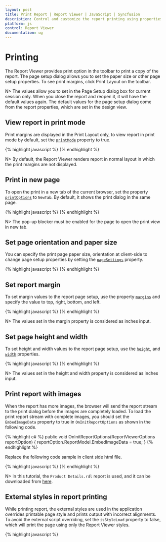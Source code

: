 ```yaml
---
layout: post
title: Print Report | Report Viewer | JavaScript | Syncfusion
description: Control and customize the report printing using properties and events. 
platform: js
control: Report Viewer
documentation: ug
---
```


# Printing 
The Report Viewer provides print option in the toolbar to print a copy of the report. The page setup dialog allows you to set the paper size or other page setup properties. To see print margins, click Print Layout on the toolbar.

N> The values allow you to set in the Page Setup dialog box for current session only. When you close the report and reopen it, it will have the default values again. The default values for the page setup dialog come from the report properties, which are set in the design view.

## View report in print mode
Print margins are displayed in the Print Layout only, to view report in print mode by default, set the [`printMode`](../api/ejreportviewer#members:printmode) property to true. 

{% highlight javascript %}
        <script type="text/javascript">
            $(function () {
                $("#viewer").ejReportViewer({
                    reportServiceUrl: "/api/ReportsApi",
                    reportPath: '~/App_Data/Sales Order Detail.rdl',
                    printMode: true
                });
            });
        </script>
{% endhighlight %}

N> By default, the Report Viewer renders report in normal layout in which the print margins are not displayed.

## Print in new page
To open the print in a new tab of the current browser, set the property [`printOptions`](../api/ejreportviewer#members:printOptions) to `NewTab`. By default, it shows the print dialog in the same page.

{% highlight javascript %}
        <script type="text/javascript">
            $(function () {
                $("#viewer").ejReportViewer({
                    reportServiceUrl: "/api/ReportsApi",
                    reportPath: '~/App_Data/Sales Order Detail.rdl',
                    printMode: true,
                    printOption: ej.ReportViewer.PrintOptions.NewTab
                });
            });
        </script>
{% endhighlight %}

N> The pop-up blocker must be enabled for the page to open the print view in new tab.

## Set page orientation and paper size
You can specify the print page paper size, orientation at client-side to change page setup properties by setting the [`pageSettings`](../api/ejreportviewer#members:pagesettings) property.

{% highlight javascript %}
        <script type="text/javascript">
            $(function () {
                $("#viewer").ejReportViewer({
                    reportServiceUrl: "/api/ReportsApi",
                    reportPath: '~/App_Data/Sales Order Detail.rdl',
                    printMode: true,
                    pageSettings: {
                        orientation: ej.ReportViewer.Orientation.Landscape,
                        paperSize: ej.ReportViewer.PaperSize.Letter
                    }
                });
            });
        </script>
{% endhighlight %}

## Set report margin
To set margin values to the report page setup, use the property [`margins`](../api/ejreportviewer#members:pagesettings-margins) and specify the value to top, right, bottom, and left.

{% highlight javascript %}
        <script type="text/javascript">
            $(function () {
                $("#viewer").ejReportViewer({
                    reportServiceUrl: "/api/ReportsApi",
                    reportPath: '~/App_Data/Sales Order Detail.rdl',
                    printMode: true,
                    pageSettings: {
                        margins: {
                            top: 0.5,
                            right: 0.25,
                            bottom: 0.25,
                            left: 0.25
                        }
                    }
                });
            });
        </script>
{% endhighlight %}

N> The values set in the margin property is considered as inches input.


## Set page height and width
To set height and width values to the report page setup, use the [`height`](../api/ejreportviewer#members:pagesettings-height), and [`width`](../api/ejreportviewer#members:pagesettings-width) properties.

{% highlight javascript %}
        <script type="text/javascript">
            $(function () {
                $("#viewer").ejReportViewer({
                    reportServiceUrl: "/api/ReportsApi",
                    reportPath: '~/App_Data/Sales Order Detail.rdl',
                    printMode: true,
                    pageSettings: {
                        height: 11.69,
                        width: 8.27
                    }
                });
            });
        </script>
{% endhighlight %}

N> The values set in the height and width property is considered as inches input.

## Print report with images
When the report has more images, the browser will send the report stream to the print dialog before the images are completely loaded. To load the print report stream with complete images, you should set the `EmbedImageData` property to true in `OnInitReportOptions` as shown in the following code.

{% highlight c# %}
    public void OnInitReportOptions(ReportViewerOptions reportOption)
    {
        reportOption.ReportModel.EmbedImageData = true;
    }
{% endhighlight %}

Replace the following code sample in client side html file.

{% highlight javascript %}
        <script type="text/javascript">
            $(function () {
                $("#viewer").ejReportViewer(
                    {
                        reportServiceUrl: "/api/ReportsApi",
                        reportPath: '~/App_Data/Product Details.rdl'
                    });
            });
        </script>
{% endhighlight %}

N> In this tutorial, the `Product Details.rdl` report is used, and it can be downloaded from [here](http://www.syncfusion.com/downloads/support/directtrac/general/ze/Product_Details-1522024720).

## External styles in report printing
While printing report, the external styles are used in the application overrides printable page style and prints output with incorrect alignments. To avoid the external script overriding, set the `isStyleLoad` property to false, which will print the page using only the Report Viewer styles.

{% highlight javascript %}
        <script type="text/javascript">
            $(function () {
                $("#viewer").ejReportViewer(
                    {
                        reportServiceUrl: "/api/ReportsApi",
                        reportPath: '~/App_Data/Product Details.rdl',
                        reportPrint: "onReportPrint"
                    });
            });

            function onReportPrint(args) {
                args.isStyleLoad = false;
            }
        </script>
{% endhighlight %}

## Show print progress
Report Viewer provides events that help you to show the progress information when the printing takes a long time to complete.

1.Set the [`printProgressChanged`](../api/ejreportviewer#events:printprogresschanged) in Report Viewer initialization.
2.Implement the function and add code samples to show a custom message based on the print progress status as shown in the following code snippet. 

{% highlight javascript %}
        <script type="text/javascript">
            $(function () {
                $("#viewer").ejReportViewer({
                    reportServiceUrl: "/api/ReportsApi",
                    reportPath: '~/App_Data/Product Details.rdl',
                    printProgressChanged: "onPrintProgressChanged",
                });
            });

            function onPrintProgressChanged(args) {
                if (args.stage == "beginPrint") {
                    $('#viewer').ejWaitingPopup({ showOnInit: true, cssClass: "customStyle", text: "Preparing print data.. Please wait..." });
                }
                if (args.stage == "printStarted") {
                    var popupObj = $('#viewer').data('ejWaitingPopup');
                    popupObj.hide();
                }
                else if (args.stage == "preparation") {
                    console.log(args.stage);
                    if (args.preparationStage == "dataPreparation") {
                        console.log(args.preparationStage);
                        console.log(args.totalPages);
                        console.log(args.currentPage);
                        if (args.totalPages > 1 && args.currentPage > 1) {
                            var progressPercentage = Math.floor((args.currentPage / args.totalPages) * 100);
                            if (progressPercentage > 0) {
                                var popupObj = $('#viewer').data('ejWaitingPopup');
                                popupObj.setModel({ text: "Preparing print data.." + progressPercentage + " % completed.. Please wait..." });
                            }
                        }
                    }
                }

                args.handled = true;
            }
        </script>
{% endhighlight %}

## Remove empty spaces in printing
The extra blank page is created when the Body of your report is too wide for your page. If you want the report to appear on a single page, all the content within the report body must fit on the physical page and the body width should be lesser or equal to the following formula:

**Body Width <= Page Width - (Left Margin + Right Margin)**

For more details on designing a report to remove the empty pages in the report, refer to the knowledge base article of [report page sizing](https://www.syncfusion.com/kb/8622/how-to-avoid-the-extra-blank-pages-in-print-and-print-preview).
